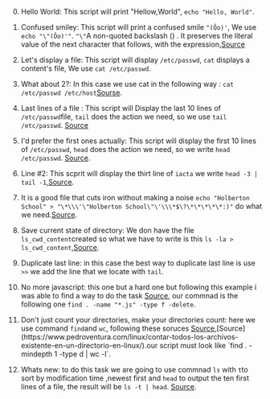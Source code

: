 0. Hello World: 
This script will print "Hellow,World", `echo "Hello, World"`.

1. Confused smiley:
This script will print a confused smile `"(Ôo)'`, We use `echo "\"(Ôo)'"`.
`"\"`A non-quoted backslash (\) . It preserves the literal value of the next character that follows,
 with the expression,[Source](https://superuser.com/questions/1249828/why-does-echo-e-some-text-show-only-one-backslash)

2. Let's display a file:
This script will display `/etc/passwd`, `cat` displays a content's file, We use `cat /etc/passwd`. 

3. What about 2?:
In this case we use cat in the following way : `cat /etc/passwd /etc/host`[Sourse](https://www.geeksforgeeks.org/cat-command-in-linux-with-examples/).

4. Last lines of a file :
This script will Display the last 10 lines of `/etc/passwd`file, `tail` does the action we need, so we use `tail /etc/passwd`.
[Source](https://man7.org/linux/man-pages/man1/tail.1.html)

5. I'd prefer the first ones actually: 
This script will display the first 10 lines of `/etc/passwd`,
 `head` does the action we need, so we write `head /etc/passwd`. [Source](https://man7.org/linux/man-pages/man1/head.1.html).

6. Line #2: This scprit will display the thirt line of `iacta` we write `head -3 | tail -1`,[Source](https://stackoverflow.com/questions/13832866/unix-show-the-second-line-of-the-file).

7. It is a good file that cuts iron without making a noise `echo "Holberton School" > "\*\\\'\"Holberton School\"\'\\\*$\?\*\*\*\*\*:)"` do what we need.[Source](https://unix.stackexchange.com/questions/159672/how-to-create-a-simple-txt-text-file-using-terminal).

8. Save current state of directory: We don have the file `ls_cwd_content`created so what we have to write is this `ls -la > ls_cwd_content`,[Source](https://askubuntu.com/questions/420981/how-do-i-save-terminal-output-to-a-file).

9. Duplicate last line: in this case the best way to duplicate last line is use `>>` we add the line that we locate with `tail`.

10. No more javascript: this one but a hard one but following this example i was able to find a way to do the task
[Source](https://www.explainshell.com/explain?cmd=find+.+-name+%27*-js%27+-type+f+-delete), our commnad is the following one `find . -name "*.js" -type f -delete`.

11. Don't just count your directories, make your directories count: here we use command `find`and `wc`, following these soruces
[Source](https://devconnected.com/how-to-count-files-in-directory-on-linux/#:~:text=The%20easiest%20way%20to%20count,%E2%80%9Cwc%20%2Dl%E2%80%9D%20command.&text=The%20%E2%80%9Cwc%E2%80%9D%20command%20is%20used,bytes%2C%20characters%20or%20newlines%20count.),[Source](https://www.pedroventura.com/linux/contar-todos-los-archivos-existente-en-un-directorio-en-linux/).our script must look like `find . -mindepth 1 -type d | wc -l`.

12. Whats new: to do this task we are going to use commnad `ls` with `t`to sort by modification time ,newest first and `head` to output the ten first lines of a file, the result will be `ls -t | head`.
[Source](https://man7.org/linux/man-pages/man1/ls.1.html).

